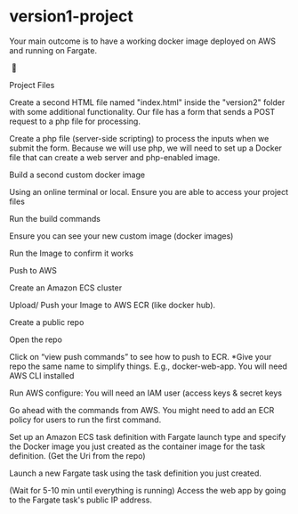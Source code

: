 # version1-project

Your main outcome is to have a working docker image deployed on AWS and running on Fargate.

​
📂

 Project Files
 
Create a second HTML file named "index.html" inside the "version2" folder with some additional functionality. Our file has a form that sends a POST request to a php file for processing.

Create a php file (server-side scripting) to process the inputs when we submit the form. Because we will use php, we will need to set up a Docker file that can create a web server and php-enabled image. 

  Build a second custom docker image
  
Using an online terminal or local. Ensure you are able to access your project files

Run the build commands

Ensure you can see your new custom image (docker images)

Run the Image to confirm it works

 Push to AWS
 
Create an Amazon ECS cluster 

Upload/ Push your Image to AWS ECR (like docker hub). 

Create a public repo 

Open the repo 

Click on “view push commands” to see how to push to ECR. *Give your repo the same name to simplify things. E.g., docker-web-app. 
You will need AWS CLI installed 

Run AWS configure: You will need an IAM user (access keys & secret keys 

Go ahead with the commands from AWS. You might need to add an ECR policy for users to run the first command. 

  Set up an Amazon ECS task definition with Fargate launch type and specify the Docker image you just created as the container image for the task definition. (Get the Uri from the repo) 
  
 Launch a new Fargate task using the task definition you just created.  
 
 (Wait for 5-10 min until everything is running) Access the web app by going to the Fargate task's public IP address. 
